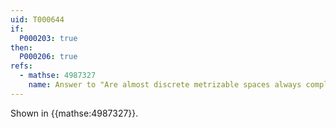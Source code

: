 ```yaml
---
uid: T000644
if:
  P000203: true
then:
  P000206: true
refs:
  - mathse: 4987327
    name: Answer to "Are almost discrete metrizable spaces always completely metrizable?"
---
```


Shown in {{mathse:4987327}}.
